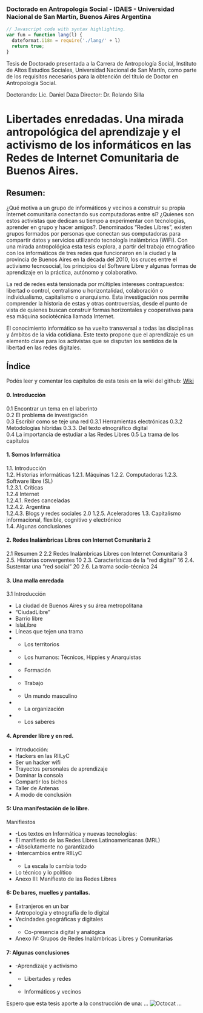 ### Doctorado en Antropología Social - IDAES - Universidad Nacional de San Martín, Buenos Aires Argentina
```js
// Javascript code with syntax highlighting.
var fun = function lang(l) {
  dateformat.i18n = require('./lang/' + l)
  return true;
}
```
Tesis de Doctorado presentada a la Carrera de Antropología Social, Instituto de Altos Estudios Sociales, Universidad Nacional de San Martín, como parte de los requisitos necesarios para la obtención del título de Doctor en Antropología Social.

Doctorando: Lic. Daniel Daza 
Director: Dr. Rolando Silla


# Libertades enredadas. Una mirada antropológica del aprendizaje y el activismo de los informáticos en las Redes de Internet Comunitaria de Buenos Aires.

## Resumen:
¿Qué motiva a un grupo de informáticos y vecinos a construir su propia Internet comunitaria conectando sus computadoras entre sí? ¿Quienes son estos activistas que dedican su tiempo a experimentar con tecnologías, aprender en grupo y hacer amigos?.
Denominados “Redes Libres”, existen grupos formados por personas que conectan sus computadoras para compartir datos y servicios utilizando tecnología inalámbrica (WiFi). Con una mirada antropológica esta tesis explora, a partir del trabajo etnográfico con los informáticos de tres redes que funcionaron en la ciudad y la provincia de Buenos Aires en la década del 2010,  los cruces entre  el activismo tecnosocial, los principios del Software Libre y algunas formas de aprendizaje en la práctica, autónomo y colaborativo. 

La red de redes está tensionada por múltiples intereses contrapuestos: libertad o control, centralismo u horizontalidad, colaboración o individualismo, capitalismo o anarquismo. Esta investigación nos permite comprender la historia de estas y otras controversias, desde el punto de vista de quienes buscan construir formas horizontales y cooperativas para esa máquina sociotécnica llamada Internet. 

El conocimiento informático se ha vuelto transversal a todas las disciplinas y ámbitos de la vida cotidiana. Este texto propone que el aprendizaje es un elemento clave para los activistas que se disputan los sentidos de la libertad en las redes digitales. 


## Índice
Podés leer y comentar los capítulos de esta tesis en la wiki del github: <a href="https://github.com/Danieldaza/Libertades_enredadas/wiki">Wiki</a> 

#### 0. Introducción	
0.1 Encontrar un tema en el laberinto	
0.2 El problema de investigación	
0.3 Escribir como se teje una red
0.3.1 Herramientas electrónicas
0.3.2 Metodologías híbridas	
0.3.3. Del texto etnográfico digital		
0.4 La importancia de estudiar a las Redes Libres
0.5 La trama de los capítulos	

#### 1. Somos Informática	
1.1. Introducción	
1.2. Historias informáticas	
1.2.1. Máquinas	
1.2.2. Computadoras	
1.2.3. Software libre (SL)	
1.2.3.1. Críticas	
1.2.4 Internet	
 1.2.4.1. Redes canceladas	
1.2.4.2. Argentina	
1.2.4.3. Blogs y redes sociales 2.0	
1.2.5. Aceleradores	
1.3. Capitalismo informacional, flexible, cognitivo y electrónico	
1.4. Algunas conclusiones	
 
#### 2. Redes Inalámbricas Libres con Internet Comunitaria	2
2.1 Resumen	2
2.2 Redes Inalámbricas Libres con Internet Comunitaria	3
2.5. Historias convergentes	10
2.3. Características de la “red digital”	16
2.4. Sustentar una “red social”	20
2.6. La trama socio-técnica	24

#### 3. Una malla enredada	
3.1 Introducción	
* La ciudad de Buenos Aires y su área metropolitana	
* “CiudadLibre”	
* Barrio libre	
* IslaLibre	
* Líneas que tejen una trama	
* - Los territorios	
* - Los humanos: Técnicos, Hippies y Anarquistas
* 	- Formación	
* 	- Trabajo	
* 	- Un mundo masculino	
* - La organización	
* - Los saberes	

#### 4. Aprender libre y en red.	
* Introducción:	
* Hackers en las RIILyC	
* Ser un hacker wifi	
* Trayectos personales de aprendizaje	
* Dominar la consola	
* Compartir los bichos	
* Taller de Antenas	
* A modo de conclusión	

#### 5: Una manifestación de lo libre.
Manifiestos	
* -Los textos en Informática y nuevas tecnologías:	
* El manifiesto de las Redes Libres Latinoamericanas (MRL)	
* -Absolutamente no garantizado	
* -Intercambios entre RIILyC	
* - La escala lo cambia todo
* Lo técnico y lo político	
* Anexo III: Manifiesto de las Redes Libres	

#### 6: De bares, muelles y pantallas.
* Extranjeros en un bar	
* Antropología y etnografía de lo digital	
* Vecindades geográficas y digitales	
* - Co-presencia digital y analógica	
* Anexo IV: Grupos de Redes Inalámbricas Libres y Comunitarias 	

#### 7: Algunas conclusiones	
* -Aprendizaje y activismo
* - Libertades y redes
* - Informáticos y vecinos



Espero que esta tesis aporte a la construcción de una: 
...
![Octocat](https://surcandolared.files.wordpress.com/2012/04/1f7f9051c.jpg?w=290&h=376)
...
